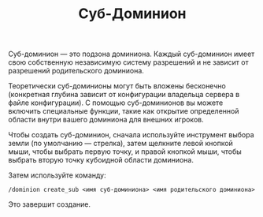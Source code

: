 ﻿---
title: Суб-Доминион
createTime: 2025/03/14 09:32:52
permalink: /ru/doc/player/dominion/sub/
---

Суб-доминион — это подзона доминиона. Каждый суб-доминион имеет свою собственную независимую систему разрешений и не зависит от разрешений родительского доминиона.

Теоретически суб-доминионы могут быть вложены бесконечно (конкретная глубина зависит от конфигурации владельца сервера в файле конфигурации). С помощью суб-доминионов вы можете включить специальные функции, такие как открытие определенной области внутри вашего доминиона для внешних игроков.

Чтобы создать суб-доминион, сначала используйте инструмент выбора земли (по умолчанию — стрелка), затем щелкните левой кнопкой мыши, чтобы выбрать первую точку, и правой кнопкой мыши, чтобы выбрать вторую точку кубоидной области доминиона.

Затем используйте команду:

```
/dominion create_sub <имя суб-доминиона> <имя родительского доминиона>
```

Это завершит создание.
